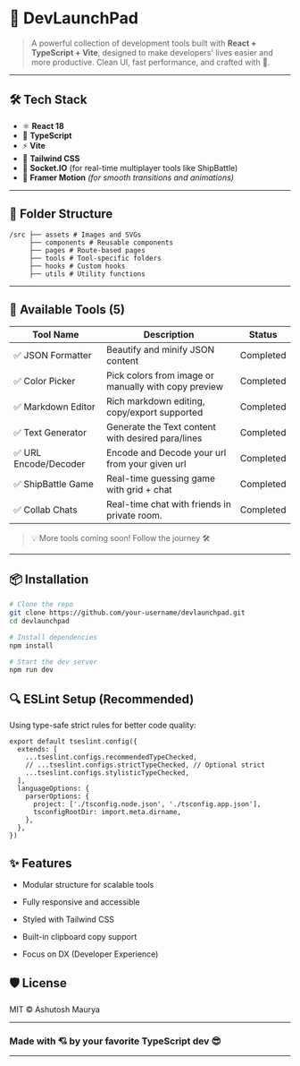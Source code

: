 # 🚀 DevLaunchPad

> A powerful collection of development tools built with **React + TypeScript + Vite**, designed to make developers' lives easier and more productive. Clean UI, fast performance, and crafted with 💖.

---

## 🛠️ Tech Stack

- ⚛️ **React 18**
- 💙 **TypeScript**
- ⚡ **Vite**
- 🎨 **Tailwind CSS**
- 🔌 **Socket.IO** (for real-time multiplayer tools like ShipBattle)
- 🧠 **Framer Motion** *(for smooth transitions and animations)*

---

## 📁 Folder Structure

```
/src ├── assets # Images and SVGs
     ├── components # Reusable components
     ├── pages # Route-based pages
     ├── tools # Tool-specific folders
     ├── hooks # Custom hooks
     ├── utils # Utility functions
```

---

## 🎯 Available Tools (5)

| Tool Name         | Description                                              | Status     |
|------------------|----------------------------------------------------------|------------|
| ✅ JSON Formatter | Beautify and minify JSON content                        | Completed  |
| ✅ Color Picker   | Pick colors from image or manually with copy preview    | Completed  |
| ✅ Markdown Editor| Rich markdown editing, copy/export supported            | Completed  |
| ✅ Text Generator | Generate the Text content with desired para/lines       | Completed  |
| ✅ URL Encode/Decoder | Encode and Decode your url from your given url      | Completed  |
| ✅ ShipBattle Game| Real-time guessing game with grid + chat                | Completed  |
| ✅ Collab Chats   | Real-time chat with friends in private room.            | Completed  |

> 💡 More tools coming soon! Follow the journey 🛠️

---

## 📦 Installation

```bash
# Clone the repo
git clone https://github.com/your-username/devlaunchpad.git
cd devlaunchpad

# Install dependencies
npm install

# Start the dev server
npm run dev
```
## 🔍 ESLint Setup (Recommended)
Using type-safe strict rules for better code quality:

```
export default tseslint.config({
  extends: [
    ...tseslint.configs.recommendedTypeChecked,
    // ...tseslint.configs.strictTypeChecked, // Optional strict
    ...tseslint.configs.stylisticTypeChecked,
  ],
  languageOptions: {
    parserOptions: {
      project: ['./tsconfig.node.json', './tsconfig.app.json'],
      tsconfigRootDir: import.meta.dirname,
    },
  },
})

```

## ✨ Features
- Modular structure for scalable tools

- Fully responsive and accessible

- Styled with Tailwind CSS

- Built-in clipboard copy support

- Focus on DX (Developer Experience)

## 🛡 License
MIT © Ashutosh Maurya

---
### Made with 💘 by your favorite TypeScript dev 😎
---
